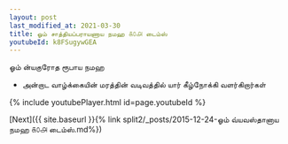 ```yaml
---
layout: post
last_modified_at: 2021-03-30
title: ஓம் சாத்தியப்பராயணாய நமஹ ௧௦௮ டைம்ஸ்
youtubeId: k8FSugywGEA
---
```

 
 
 ஓம் ன்யகுரோத ரூபாய நமஹ  
 
 -  அன்றாட வாழ்க்கையின் மரத்தின் வடிவத்தில் யார் கீழ்நோக்கி வளர்கிறார்கள் 
 
  
 
  
 
 
 
 
 
 


{% include youtubePlayer.html id=page.youtubeId %}
 
[Next]({{ site.baseurl }}{% link  split2/_posts/2015-12-24-ஓம் வ்யவஸ்தானாய நமஹ ௧௦௮ டைம்ஸ்.md%})
 
